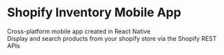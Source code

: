 # Shopify Inventory Mobile App

Cross-platform mobile app created in React Native  
Display and search products from your shopify store via the Shopify REST APIs